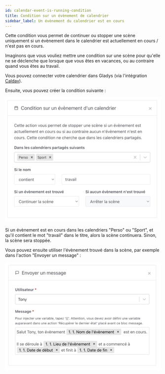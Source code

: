 ```yaml
---
id: calendar-event-is-running-condition
title: Condition sur un évènement de calendrier
sidebar_label: Un évènement du calendrier est en cours
---
```


Cette condition vous permet de continuer ou stopper une scène uniquement si un évènement dans le calendrier est actuellement en cours / n'est pas en cours.

Imaginons que vous vouliez mettre une condition sur une scène pour qu'elle ne se déclenche que lorsque que vous êtes en vacances, ou au contraire quand vous êtes au travail.

Vous pouvez connecter votre calendrier dans Gladys (via l'intégration [Caldav](/fr/docs/integrations/caldav/)).

Ensuite, vous pouvez créer la condition suivante :

![Un évènement est en cours dans le calendrier](../../../../../static/img/docs/fr/scenes/calendar-event-is-running/calendar-event-is-running.jpg)

Si un évènement est en cours dans les calendriers "Perso" ou "Sport", et qu'il contient le mot "travail" dans le titre, alors la scène continuera. Sinon, la scène sera stoppée.

Vous pouvez ensuite utiliser l'évènement trouvé dans la scène, par exemple dans l'action "Envoyer un message" :

![Message avec variable](../../../../../static/img/docs/fr/scenes/calendar-event-is-running/msg-calendar-is-running-fr.jpg)
